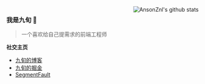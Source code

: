 <img align="right" alt="AnsonZnl's github stats" src="https://github-readme-stats.vercel.app/api?username=AnsonZnl&show_icons=true"/>

### 我是九旬 👋

> 一个喜欢给自己提需求的前端工程师

**社交主页**
- [九旬的博客](https://ansonznl.github.io)
- [九旬的掘金](https://juejin.cn/user/4037062426631288)
- [SegmentFault](https://segmentfault.com/u/ansonznl)
